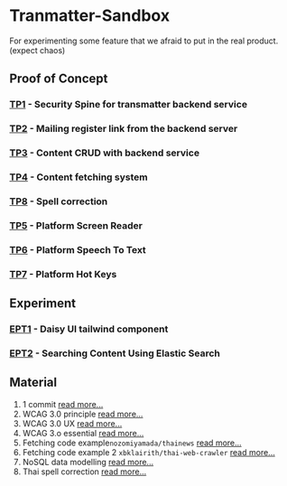 # Tranmatter-Sandbox
For experimenting some feature that we afraid to put in the real product. (expect chaos)

## Proof of Concept

### [TP1](https://github.com/Transmatter/Transmatter-security-demo) - Security Spine for transmatter backend service
### [TP2](https://github.com/Transmatter/Transmatter-Mailing-Link) - Mailing register link from the backend server
### [TP3](https://github.com/Transmatter/Transmatter_Content_POC) - Content CRUD with backend service
### [TP4](https://github.com/Transmatter/Transmatter_fetching_data) - Content fetching system
### [TP8](https://colab.research.google.com/drive/1sfkzANO6oE7NwYcT-NE96X8KMlsqFQo8#scrollTo=KPwAyDJUOCC8) - Spell correction 
### [TP5]() - Platform Screen Reader
### [TP6]() - Platform Speech To Text
### [TP7]() - Platform Hot Keys

## Experiment
### [EPT1](https://github.com/Transmatter/Transmatter-experiment-daisyUI) - Daisy UI tailwind component
### [EPT2](https://github.com/Transmatter/Transmatter_Content_Elastic_Search) - Searching Content Using Elastic Search

## Material
  1. 1 commit [read more...](https://cmu.to/kkrC3)
  2. WCAG 3.0 principle [read more...](https://www.w3.org/TR/wcag-3.0/)
  3. WCAG 3.0 UX [read more...](https://uxdesign.cc/wcag-3-0-what-you-need-to-know-about-the-future-of-accessibility-standards-2e1f6374f2c7)
  4. WCAG 3.o essential [read more...](https://www.accessi.org/blog/wcag-3-0-what-to-expect/)
  5. Fetching code example`nozomiyamada/thainews` [read more...](https://github.com/nozomiyamada/thainews)
  6. Fetching code example 2 `xbklairith/thai-web-crawler` [read more...](https://github.com/xbklairith/thai-web-crawler)
  7. NoSQL data modelling [read more...](https://medium.com/skilllane/mongo-db-%E0%B8%AD%E0%B8%A2%E0%B9%88%E0%B8%B2%E0%B8%87%E0%B9%82%E0%B8%9B%E0%B8%A3-%E0%B8%95%E0%B8%AD%E0%B8%99-data-model-design-458b2478c1e9)
  8. Thai spell correction [read more...](https://dogterbox.medium.com/%E0%B8%A5%E0%B8%AD%E0%B8%87%E0%B8%97%E0%B8%B3-word-spelling-correction-%E0%B8%94%E0%B9%89%E0%B8%A7%E0%B8%A2-char2vec-6167430492bc)
